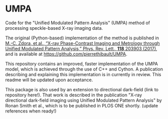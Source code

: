 # UMPA
Code for the "Unified Modulated Pattern Analysis" (UMPA) method of processing speckle-based X-ray imaging data.

The original (Python-based) implementation of the method is published in
[M.-C. Zdora, et al., “X-ray Phase-Contrast Imaging and Metrology through Unified Modulated Pattern Analysis,” Phys. Rev. Lett., **118** 203903 (2017)](http://dx.doi.org/10.1103/PhysRevLett.118.203903), and is available at https://github.com/pierrethibault/UMPA.

This repository contains an improved, faster implementation of the UMPA model, which is achieved through the use of C++ and Cython. A publication describing and explaining this implementation is in currently in review. This readme will be updated upon acceptance.

This package is also used by an extension to directional dark-field (link to repository here!). That work is described in the publication "X-ray directional dark-field imaging using Unified Modulated Pattern Analysis" by Ronan Smith et al., which is to be published in PLOS ONE shortly. (update references when ready!)
